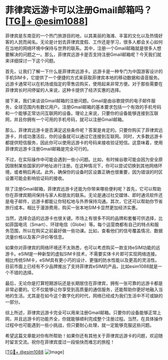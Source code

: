 # 菲律宾远游卡可以注册Gmail邮箱吗？[[TG💪+ @esim1088](https://t.me/s/esim1088)]

菲律宾是东南亚的一个热门旅游目的地，以其美丽的海滩、丰富的文化以及热情好客的人民而闻名。无论是计划去菲律宾度假、工作还是学习，很多人都会关心如何在当地的网络环境中保持与世界的联系。其中，注册一个Gmail邮箱就是很多人想要解决的问题之一。那么，菲律宾远游卡是否支持注册Gmail邮箱呢？今天我们就来详细探讨一下这个问题。

首先，让我们了解一下什么是菲律宾远游卡。远游卡是一种专门为中国游客设计的手机SIM卡，它提供了一个便捷的方式来获取菲律宾本地的移动数据和语音服务。远游卡通常可以在机场或指定的零售店购买，使用起来非常方便。对于那些需要在菲律宾长时间停留的人来说，这种卡提供了经济实惠的选择。

接下来，我们来谈谈Gmail邮箱的注册问题。Gmail是由谷歌提供的电子邮件服务，全球范围内有数亿用户。注册Gmail邮箱的基本要求包括一个有效的手机号码和一个能够正常访问互联网的设备。理论上来说，只要你的设备能够连接到互联网，并且你拥有一个可用的手机号码，就可以注册Gmail邮箱。

那么，菲律宾远游卡是否满足这些条件呢？答案是肯定的。只要你购买了菲律宾远游卡，并成功激活后，你的设备就可以通过它连接到互联网。同时，大多数远游卡都提供短信服务，因此你可以使用远游卡的号码来接收验证短信。这意味着，使用菲律宾远游卡注册Gmail邮箱是完全可行的。

不过，在实际操作中可能会遇到一些小问题。比如，有时候谷歌可能会因为安全原因限制某些国家的IP地址进行注册。在这种情况下，你可以尝试切换到其他网络环境，或者稍后再试。此外，确保你的设备时区设置正确也很重要，因为错误的时区设置可能会影响验证码的接收。

除了注册Gmail邮箱，菲律宾远游卡还能为你带来哪些便利呢？首先，它可以帮助你在菲律宾期间保持与家人和朋友的联系。无论是通过社交媒体、即时通讯软件还是电子邮件，远游卡都能让你轻松地与外界保持沟通。其次，它还可以帮助你节省旅行成本。相比于漫游费用，购买一张本地SIM卡显然更加经济实惠。

当然，选择合适的远游卡也很关键。市场上有很多不同的品牌和套餐可供选择，比如菲国电讯（Smart）、环球电信（Globe）等。每个运营商都有自己的特点和服务范围，所以在购买之前最好做一些功课。比如，查看他们的信号覆盖情况、数据流量价格以及客户评价等信息。

如果你对菲律宾的网络环境还不太熟悉，也可以考虑购买一款支持eSIM功能的远游卡。eSIM是一种新型的虚拟SIM卡技术，不需要实体卡片即可实现网络连接。相比传统SIM卡，eSIM具有更小巧的设计、更强的防水性能以及更高的灵活性。目前市面上已经有不少品牌推出了支持菲律宾eSIM的产品，比如esim1088就是一个不错的选择。

最后，无论你是打算短期游玩还是长期居住在菲律宾，拥有一张可靠的远游卡都是非常必要的。它不仅能够让你享受到高质量的通信服务，还能帮助你更好地融入当地的生活。尤其是在如今这个数字化的时代，网络已经成为我们生活中不可或缺的一部分。

综上所述，菲律宾远游卡完全可以用来注册Gmail邮箱。只要你的设备能够正常上网，并且远游卡的功能齐全，你就能够顺利完成整个注册过程。当然，在具体操作过程中也可能遇到一些小挑战，但只要耐心处理，就一定能够克服这些问题。

希望这篇文章能对你有所帮助！如果你还有其他关于菲律宾远游卡的问题，欢迎随时留言交流。祝你在菲律宾度过一段愉快而难忘的旅程！

[[TG💪+ @esim1088](https://t.me/s/esim1088) ![Image](https://i.postimg.cc/4NQfJmqS/Snipaste-2025-05-13-00-14-12.png)]